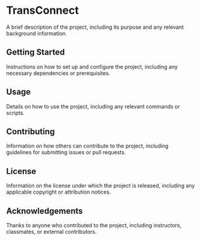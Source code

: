 # TransConnect

A brief description of the project, including its purpose and any relevant background information.

## Getting Started
Instructions on how to set up and configure the project, including any necessary dependencies or prerequisites.

## Usage
Details on how to use the project, including any relevant commands or scripts.

## Contributing
Information on how others can contribute to the project, including guidelines for submitting issues or pull requests.

## License
Information on the license under which the project is released, including any applicable copyright or attribution notices.

## Acknowledgements
Thanks to anyone who contributed to the project, including instructors, classmates, or external contributors.
